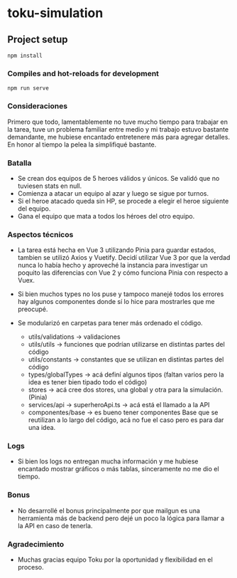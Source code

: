 # toku-simulation

## Project setup
```
npm install
```

### Compiles and hot-reloads for development
```
npm run serve
```

### Consideraciones

Primero que todo, lamentablemente no tuve mucho tiempo para trabajar en la tarea, tuve un problema familiar entre medio y mi trabajo estuvo bastante demandante, me hubiese encantado entretenere más para agregar detalles. En honor al tiempo la pelea la simplifiqué bastante.

### Batalla

- Se crean dos equipos de 5 heroes válidos y únicos. Se validó que no tuviesen stats en null.
- Comienza a atacar un equipo al azar y luego se sigue por turnos.
- Si el heroe atacado queda sin HP, se procede a elegir el heroe siguiente del equipo.
- Gana el equipo que mata a todos los héroes del otro equipo.

### Aspectos técnicos

- La tarea está hecha en Vue 3 utilizando Pinia para guardar estados, tambien se utilizó Axios y Vuetify. Decidí utilizar Vue 3 por que la verdad nunca lo había hecho y aproveché la instancia para investigar un poquito las diferencias con Vue 2 y cómo funciona Pinia con respecto a Vuex.

- Si bien muchos types no los puse y tampoco manejé todos los errores hay algunos componentes donde sí lo hice para mostrarles que me preocupé.

- Se modularizó en carpetas para tener más ordenado el código.
    - utils/validations -> validaciones
    - utils/utils -> funciones que podrían utilizarse en distintas partes del código
    - utils/constants -> constantes que se utilizan en distintas partes del código
    - types/globalTypes -> acá definí algunos tipos (faltan varios pero la idea es tener bien tipado todo el código)
    - stores -> acá cree dos stores, una global y otra para la simulación. (Pinia)
    - services/api -> superheroApi.ts -> acá está el llamado a la API
    - componentes/base -> es bueno tener componentes Base que se reutilizan a lo largo del código, acá no fue el caso pero es para dar una idea.

### Logs

- Si bien los logs no entregan mucha información y me hubiese encantado mostrar gráficos o más tablas, sinceramente no me dio el tiempo.

### Bonus

- No desarrollé el bonus principalmente por que mailgun es una herramienta más de backend pero dejé un poco la lógica para llamar a la API en caso de tenerla. 

### Agradecimiento

- Muchas gracias equipo Toku por la oportunidad y flexibilidad en el proceso.


